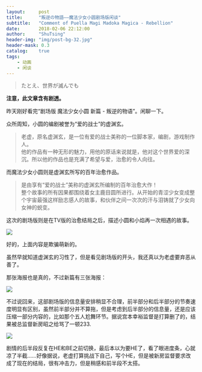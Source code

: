 ```yaml
---
layout:     post
title:      "叛逆の物語——魔法少女小圆剧场版闲谈"
subtitle:   "Comment of Puella Magi Madoka Magica - Rebellion"
date:       2018-02-06 22:12:00
author:     "ShuTsing"
header-img: "img/post-bg-32.jpg"
header-mask: 0.3
catalog:    true
tags:
    - 动画
    - 闲谈
---
```


> たとえ、世界が滅んでも

**注意，此文章含有剧透。**

昨天刚好看完“剧场版 魔法少女小圆 新篇 - 叛逆的物语”。闲聊一下。

众所周知，小圆的编剧被誉为“爱的战士”的虚渊玄。

> 老虚，原名虚渊玄，是一位有爱的战士美称的一位脚本家，编剧，游戏制作人。  
> 他的作品有一种无形的魅力，用他的原话来说就是，他对这个世界爱的深沉。所以他的作品也是充满了希望与爱，治愈的令人向往。

而魔法少女小圆则是虚渊玄所写的百年治愈作品。

> 是由享有“爱的战士”美称的虚渊玄所编制的百年治愈大作！   
> 整个故事的所有因果都围绕着女主鹿目圆所进行。从开始的青涩少女变成整个宇宙最强这样励志感人的故事，和伙伴之间一次次的汗与泪铸就了少女向女神的蜕变。

这次的剧场版则是在TV版的治愈结局之后，描述小圆和小焰再一次相遇的故事。

![](http://i1.bvimg.com/630678/a586204248987798s.jpg)

好的，上面内容是欺骗萌新的。

虽然早就知道虚渊玄的习性了，但是看见剧场版的开头，我还真以为老虚要弃恶从善了。

那张海报也是真的，不过新篇有三张海报：

![](http://i1.bvimg.com/630678/0d3bff5cc17d61afs.jpg)

不过说回来，这部剧场版的信息量安排稍显不合理，前半部分和后半部分的节奏速度明显有区别，虽然前半部分并不算拖，但是考虑到后半部分的信息量，还是应该压缩一部分内容的，比如那个五人尬舞环节。据说宫本幸裕监督是打算删了的，结果被总监督新房昭之给骂了一顿233.

![](http://i1.bvimg.com/630678/a2b95aca719c6f5cs.png)

剧情的后半段反复在HE和BE之前切换，最后本以为要HE了，看了眼进度条，心就凉了半截……好像据说，老虚打算挑战下自己，写个HE，但是被新房监督要求改成了现在的结局，很有冲击力，但是稍感和前半段不太搭。
